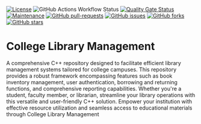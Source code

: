 [![License](https://img.shields.io/badge/License-Apache_2.0-blue.svg)](https://img.shields.io/github/license/gvatsal60/clg-lib-mgmt)
![GitHub Actions Workflow Status](https://img.shields.io/github/actions/workflow/status/gvatsal60/clg-lib-mgmt/build.yml)
[![Quality Gate Status](https://sonarcloud.io/api/project_badges/measure?project=gvatsal60_clg-lib-mgmt&metric=alert_status)](https://sonarcloud.io/summary/new_code?id=gvatsal60_clg-lib-mgmt)
[![Maintenance](https://img.shields.io/badge/Maintained%3F-Yes-green.svg)](https://GitHub.com/gvatsal60/clg-lib-mgmt/graphs/commit-activity)
[![GitHub pull-requests](https://img.shields.io/github/issues-pr/gvatsal60/clg-lib-mgmt.svg)](https://GitHub.com/gvatsal60/clg-lib-mgmt/pull/)
[![GitHub issues](https://img.shields.io/github/issues/gvatsal60/clg-lib-mgmt.svg)](https://GitHub.com/gvatsal60/clg-lib-mgmt/issues/)
[![GitHub forks](https://img.shields.io/github/forks/gvatsal60/clg-lib-mgmt.svg)](https://GitHub.com/gvatsal60/clg-lib-mgmt/network/)
[![GitHub stars](https://img.shields.io/github/stars/gvatsal60/clg-lib-mgmt.svg)](https://GitHub.com/gvatsal60/clg-lib-mgmt/stargazers)


# College Library Management
A comprehensive C++ repository designed to facilitate efficient library management systems tailored for college campuses. This repository provides a robust framework encompassing features such as book inventory management, user authentication, borrowing and returning functions, and comprehensive reporting capabilities. Whether you're a student, faculty member, or librarian, streamline your library operations with this versatile and user-friendly C++ solution. Empower your institution with effective resource utilization and seamless access to educational materials through College Library Management
